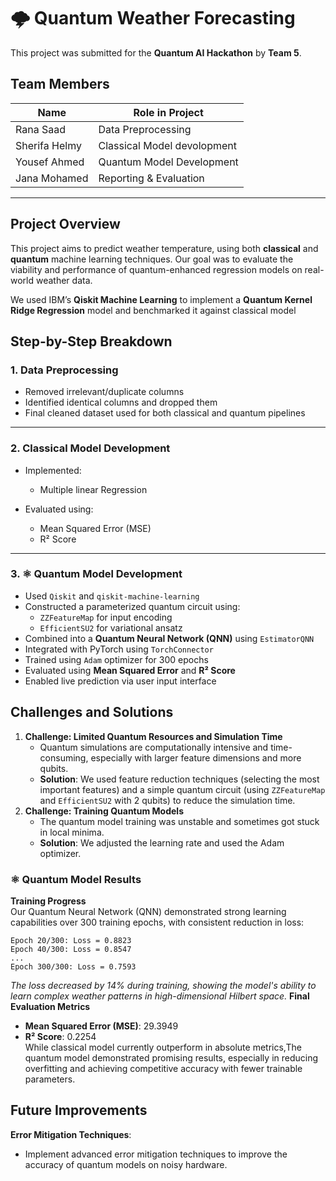 # 🌩️ Quantum Weather Forecasting

This project was submitted for the **Quantum AI Hackathon** by **Team 5**.
##  Team Members

| Name                | Role in Project         
|---------------------|-------------------------
|   Rana Saad        | Data Preprocessing  
|    Sherifa Helmy   | Classical Model devolopment
|      Yousef Ahmed   | Quantum Model Development       
|     Jana Mohamed    |  Reporting & Evaluation 

---

## Project Overview

This project aims to predict weather  temperature, using both **classical** and **quantum** machine learning techniques. Our goal was to evaluate the viability and performance of quantum-enhanced regression models on real-world weather data.

We used IBM’s **Qiskit Machine Learning** to implement a **Quantum Kernel Ridge Regression** model and benchmarked it against classical model
## Step-by-Step Breakdown

### 1. Data Preprocessing  

- Removed irrelevant/duplicate columns  
- Identified identical columns and dropped them  
- Final cleaned dataset used for both classical and quantum pipelines

---

### 2. Classical Model Development  

- Implemented:
  - Multiple linear Regression


- Evaluated using:
  - Mean Squared Error (MSE)
  - R² Score  

---

### 3. ⚛️ Quantum Model Development  

- Used `Qiskit` and `qiskit-machine-learning`  
- Constructed a parameterized quantum circuit using:
  - `ZZFeatureMap` for input encoding
  - `EfficientSU2` for variational ansatz  
- Combined into a **Quantum Neural Network (QNN)** using `EstimatorQNN`
- Integrated with PyTorch using `TorchConnector`
- Trained using `Adam` optimizer for 300 epochs
- Evaluated using **Mean Squared Error** and **R² Score**
- Enabled live prediction via user input interface


## Challenges and Solutions
1. **Challenge: Limited Quantum Resources and Simulation Time**
   - Quantum simulations are computationally intensive and time-consuming, especially with larger feature dimensions and more qubits.
   - **Solution**: We used feature reduction techniques (selecting the most important features) and a simple quantum circuit (using `ZZFeatureMap` and `EfficientSU2` with 2 qubits) to reduce the simulation time.
2. **Challenge: Training Quantum Models**
   - The quantum model training was unstable and sometimes got stuck in local minima.
   - **Solution**: We adjusted the learning rate and used the Adam optimizer.

### ⚛️ Quantum Model Results
**Training Progress**  
Our Quantum Neural Network (QNN) demonstrated strong learning capabilities over 300 training epochs, with consistent reduction in loss:
```
Epoch 20/300: Loss = 0.8823
Epoch 40/300: Loss = 0.8547
...
Epoch 300/300: Loss = 0.7593
```
*The loss decreased by 14% during training, showing the model's ability to learn complex weather patterns in high-dimensional Hilbert space.*
**Final Evaluation Metrics**  
- **Mean Squared Error (MSE)**: 29.3949  
- **R² Score**: 0.2254   
While classical model currently outperform in absolute metrics,The quantum model demonstrated promising results, especially in reducing overfitting and achieving competitive accuracy with fewer trainable parameters.

## Future Improvements

 **Error Mitigation Techniques**:
   - Implement advanced error mitigation techniques to improve the accuracy of quantum models on noisy hardware.

